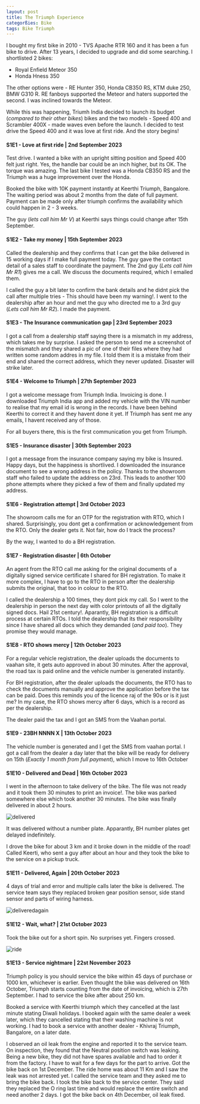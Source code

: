 ```yaml
---
layout: post
title: The Triumph Experience   
categorßies: Bike
tags: Bike Triumph
---
```

I bought my first bike in 2010 - TVS Apache RTR 160 and it has been a fun bike to drive. After 13 years, I decided to upgrade and did some searching. I shortlisted 2 bikes:

- Royal Enfield Meteor 350
- Honda Hness 350

The other options were - RE Hunter 350, Honda CB350 RS, KTM duke 250, BMW G310 R. RE fanboys supported the Meteor and haters supported the second. I was inclined towards the Meteor.

While this was happening, Triumh India decided to launch its budget (*compared to their other bikes*) bikes and the two models - Speed 400 and Scrambler 400X - made waves even before the launch. I decided to test drive the Speed 400 and it was love at first ride. And the story begins!

#### S1E1 - Love at first ride | 2nd September 2023

Test drive. I wanted a bike with an upright sitting position and Speed 400 felt just right. Yes, the handle bar could be an inch higher, but its OK. The torque was amazing. The last bike I tested was a Honda CB350 RS and the Triumph was a huge improvement over the Honda.

Booked the bike with 10K payment instantly at Keerthi Triumph, Bangalore. The waiting period was about 2 months from the date of full payment. Payment can be made only after triumph confirms the availability which could happen in 2 - 3 weeks.

The guy (*lets call him Mr V*) at Keerthi says things could change after 15th September.

#### S1E2 - Take my money | 15th September 2023

Called the dealership and they confirms that I can get the bike delivered in 15 working days if I make full payment today. The guy gave the contact detail of a sales staff to coordinate the payment. The 2nd guy (*Lets call him Mr R1*) gives me a call. We discuss the documents required, which I emailed them.

I called the guy a  bit later to confirm the bank details and he didnt pick the call after multiple tries - This should have been my warning!. I went to the dealership after an hour and met the guy who directed me to a 3rd guy (*Lets call him Mr R2*). I made the payment.

#### S1E3 - The Insurance communication gap | 23rd September 2023

I got a call from a dealership staff saying there is a mismatch in my address, which takes me by surprise. I asked the person to send me a screenshot of the mismatch and they shared a pic of one of their files where they had written some random addres in my file. I told them it is a mistake from their end and shared the correct address, which they never updated. Disaster will strike later.

#### S1E4 - Welcome to Triumph | 27th September 2023

I got a welcome message from Triumph India. Invoicing is done. I downloaded Triumph India app and added my vehicle with the VIN number to realise that my email id is wrong in the records. I have been behind Keerthi to correct it and they havent done it yet. If Triumph has sent me any emails, I havent received any of those.

For all buyers there, this is the first communication you get from Triumph.

#### S1E5 - Insurance disaster | 30th September 2023

I got a message from the insurance company saying my bike is Insured. Happy days, but the happiness is shortlived. I downloaded the insurance document to see a wrong address in the policy. Thanks to the showroom staff who failed to update the address on 23rd. This leads to another 100 phone attempts where they picked a few of them and finally updated my address.

#### S1E6 - Registration attempt | 3rd October 2023

The showroom calls me for an OTP for the registration with RTO, which I shared. Surprisingly, you dont get a confirmation or acknowledgement from the RTO. Only the dealer gets it. Not fair, how do I track the process?

By the way, I wanted to do a BH registration.

#### S1E7 - Registration disaster | 6th October

An agent from the RTO call me asking for the original documents of a digitally signed service certificate I shared for BH registration. To make it more complex, I have to go to the RTO in person after the dealership submits the original, that too in colour to the RTO.

I called the dealership a 100 times, they dont pick my call. So I went to the dealership in person the next day with color printouts of all the digitally signed docs. Hail 21st century!. Aparantly, BH registration is a difficult process at certain RTOs. I told the dealership that its their responsibility since I have shared all docs which they demanded (*and paid too*). They promise they would manage.

#### S1E8 - RTO shows mercy | 12th October 2023

For a regular vehicle registration, the dealer uploads the documents to vaahan site, it gets auto approved in about 30 minutes. After the approval, the road tax is paid online and the vehicle number is generated instantly.

For BH registration, after the dealer uploads the documents, the RTO has to check the documents manually and approve the application before the tax can be paid. Does this reminds you of the licence raj of the 90s or is it just me? In my case, the RTO shows mercy after 6 days, which is a record as per the dealership.

The dealer paid the tax and I got an SMS from the Vaahan portal.

#### S1E9 - 23BH NNNN X | 13th October 2023

The vehicle number is generated and I get the SMS from vaahan portal. I got a call from the dealer a day later that the bike will be ready for delivery on 15th (*Exactly 1 month from full payment*), which I move to 16th October

#### S1E10 - Delivered and Dead | 16th October 2023

I went in the afternoon to take delivery of the bike. The file was not ready and it took them 30 minutes to print an invoice!. The bike was parked somewhere else which took another 30 minutes. The bike was finally delivered in about 2 hours.

![delivered](/assets/media/triumph/IMG_7273.jpg)

It was delivered without a number plate. Apparantly, BH number plates get delayed indefinitely.

I drove the bike for about 3 km and it broke down in the middle of the road! Called Keerti, who sent a guy after about an hour and they took the bike to the service on a pickup truck.

#### S1E11 - Delivered, Again  | 20th October 2023

4 days of trial and error and multiple calls later the bike is delivered. The service team says they replaced broken gear position sensor, side stand sensor and parts of wiring harness.

![deliveredagain](/assets/media/triumph/IMG_7322.jpg)

#### S1E12 - Wait, what? | 21st October 2023

Took the bike out for a short spin. No surprises yet. Fingers crossed.

![ride](/assets/media/triumph/IMG_7338.jpg)

#### S1E13 - Service nightmare | 22st November 2023

Triumph policy is you should service the bike within 45 days of purchase or 1000 km, whichever is earlier. Even thought the bike was delivered on 16th October, Triumph starts counting from the date of invoicing, which is 27th September. I had to service the bike after about 250 km.

Booked a service with Keerthi triumph which they cancelled at the last minute stating Diwali holidays. I booked again with the same dealer a week later, which they cancelled stating that their washing machine is not working. I had to book a service with another dealer - Khivraj Triumph, Bangalore, on a later date.

I observed an oil leak from the engine and reported it to the service team. On inspection, they found that the Neutral position switch was leaking. Being a new bike, they did not have spares available and had to order it from the factory. I have to wait for a few days for the part to arrive. Got the bike back on 1st December. The ride home was about 11 Km and I saw the leak was not arrested yet. I called the service team and they asked me to bring the bike back. I took the bike back to the service center. They said they replaced the O ring last time and would replace the entire switch and need another 2 days. I got the bike back on 4th December, oil leak fixed.